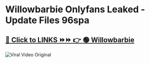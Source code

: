 
 # Willowbarbie Onlyfans Leaked - Update Files 96spa

## <h2><a href="https://clipsfans.com/Willowbarbie&ref=git">🔗 Click to LINKS ⏩⏩ 👉 🟢 Willowbarbie </a></h2>

<a href="https://clipsfans.com/Willowbarbie&ref=git" rel="nofollow" data-target="animated-image.originalLink"><img src="https://i.ibb.co.com/xMMVF88/686577567.gif" alt="Viral Video Original" style="max-width: 100%; display: inline-block;" data-target="animated-image.originalImage"></a>

